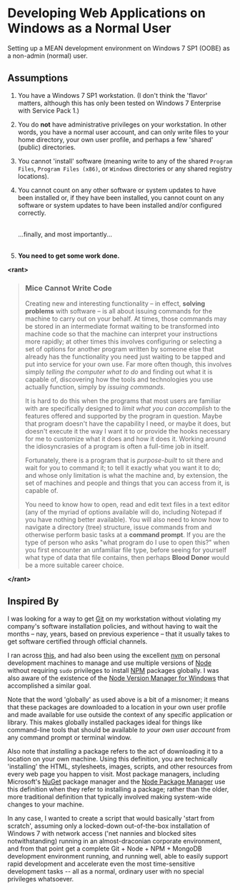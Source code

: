 Developing Web Applications on Windows as a Normal User
=======================================================

Setting up a MEAN development environment on Windows 7 SP1 (OOBE) as a
non-admin (normal) user.

Assumptions
-----------

1.  You have a Windows 7 SP1 workstation. (I don't think the 'flavor' matters,
    although this has only been tested on Windows 7 Enterprise with Service
    Pack 1.)
2.  You do **not** have administrative privileges on your workstation. In
    other words, you have a normal user account, and can only write files to
    your home directory, your own user profile, and perhaps a few 'shared'
    (public) directories.
3.  You cannot 'install' software (meaning write to any of the shared
    `Program Files`, `Program Files (x86)`, or `Windows` directories or any
    shared registry locations).
4.  You cannot count on any other software or system updates to have been
    installed or, if they have been installed, you cannot count on any
    software or system updates to have been installed and/or configured
    correctly.<br/><br/>

    ...finally, and most importantly...<br/><br/> 

5.  **You need to get some work done.**

**&lt;rant&gt;**

> ### Mice Cannot Write Code
>
> Creating new and interesting functionality &#8211; in effect, **solving
> problems** with software &#8211; is all about issuing commands for the
> machine to carry out on your behalf. At times, those commands may be stored
> in an intermediate format waiting to be transformed into machine code so
> that the machine can interpret your instructions more rapidly; at other
> times this involves configuring or selecting a set of options for another
> program written by someone else that already has the functionality you need
> just waiting to be tapped and put into service for your own use. Far more
> often though, this involves simply *telling the computer what to do* and
> finding out what it is capable of, discovering how the tools and
> technologies you use actually function, simply by *issuing commands*.
>
> It is hard to do this when the programs that most users are familiar with
> are specifically designed to *limit what you can accomplish* to the features
> offered and supported by the program in question. Maybe that program doesn't
> have the capability I need, or maybe it does, but doesn't execute it the way
> I want it to or provide the hooks necessary for me to customize what it does
> and how it does it. Working around the idiosyncrasies of a program is often
> a full-time job in itself.
>
> Fortunately, there is a program that is *purpose-built* to sit there and
> wait for you to command it; to tell it exactly what you want it to do; and
> whose only limitation is what the machine and, by extension, the set of
> machines and people and things that you can access from it, is capable of.
>
> You need to know how to open, read and edit text files in a text editor (any
> of the myriad of options available will do, including Notepad if you have
> nothing better available). You will also need to know how to navigate a
> directory (tree) structure, issue commands from and otherwise perform basic
> tasks at a **command prompt**. If you are the type of person who asks "what
> program do I use to open this?" when you first encounter an unfamiliar file
> type, before seeing for yourself what type of data that file contains, then
> perhaps **Blood Donor** would be a more suitable career choice. 

**&lt;/rant&gt;**

Inspired By
-----------

I was looking for a way to get
[Git](http://en.wikipedia.org/wiki/Git_%28software%29) on my workstation
without violating my company's software installation policies, and without
having to wait the months &#8211; nay, years, based on previous experience
&#8211; that it usually takes to get software certified through official
channels.

I ran across [this][NonAdmin_Git], and had also been using the excellent
[nvm][NVM] on personal development machines to manage and use multiple
versions of [Node][NodeJS] without requiring `sudo` privileges to install
[NPM][NPM] packages globally. I was also aware of the existence of the
[Node Version Manager for Windows][NVMW] that accomplished a similar goal.

Note that the word 'globally' as used above is a bit of a misnomer; it means
that these packages are downloaded to a location in your own user profile
and made available for use outside the context of any specific application or
library. This makes globally installed packages ideal for things like
command-line tools that should be available *to your own user account* from
any command prompt or terminal window.

Also note that *installing* a package refers to the act of downloading it to
a location on your own machine. Using this definition, you are technically
'installing' the HTML, stylesheets, images, scripts, and other resources from
every web page you happen to visit. Most package managers, including
Microsoft's [NuGet][NuGet] package manager and the [Node Package Manager][NPM]
use this definition when they refer to installing a package; rather than the
older, more traditional definition that typically involved making system-wide
changes to your machine.

In any case, I wanted to create a script that would basically 'start from
scratch', assuming only a locked-down out-of-the-box installation of Windows
7 with network access ('net nannies and blocked sites notwithstanding) running
in an almost-draconian corporate environment, and from that point get a
complete Git + Node + NPM + MongoDB development environment running, and
running well, able to easily support rapid development and accelerate even the
most time-sensitive development tasks -- all as a normal, ordinary user with
no special privileges whatsoever.

[NonAdmin_Git]: http://davidpp.com/git-on-windows-with-no-admin-rights-in-3-steps/ "Git on Windows with no admin rights in 3 steps."
[NVM]: https://github.com/creationix/nvm "Node Version Manager"
[NVMW]: https://github.com/hakobera/nvmw "Node Version Manager for Windows"
[NodeJS]: http://nodejs.org/ "NodeJS"
[NPM]: https://www.npmjs.org/ "Node Packaged Modules"
[NuGet]: https://www.nuget.org/ "NuGet Gallery"
[NPMConfig]: https://www.npmjs.org/doc/misc/npm-config.html "NPM Configuration Settings"
